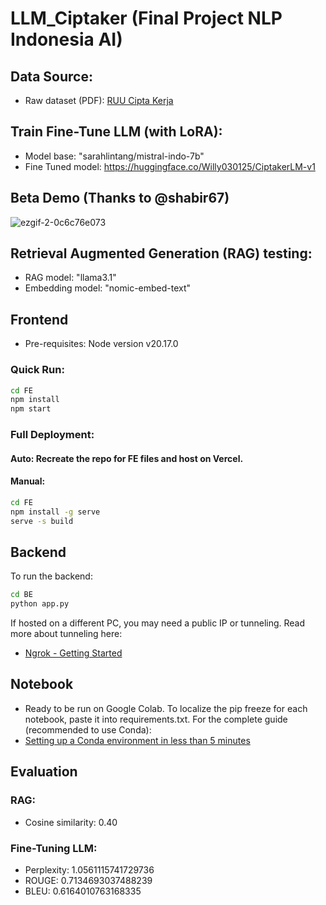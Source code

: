 # LLM_Ciptaker (Final Project NLP Indonesia AI)

## Data Source:
- Raw dataset (PDF): [RUU Cipta Kerja](https://ekon.go.id/source/info_sektoral/RUU%20Cipta%20Kerja.pdf)

## Train Fine-Tune LLM (with LoRA):
- Model base: "sarahlintang/mistral-indo-7b"
- Fine Tuned model: https://huggingface.co/Willy030125/CiptakerLM-v1

## Beta Demo  (Thanks to @shabir67)
![ezgif-2-0c6c76e073](https://github.com/user-attachments/assets/9490d98f-56b2-46ca-9348-a51ae2c20893)

## Retrieval Augmented Generation (RAG) testing:
- RAG model: "llama3.1"
- Embedding model: "nomic-embed-text"

## Frontend
- Pre-requisites: Node version v20.17.0

### Quick Run:
```bash
cd FE
npm install
npm start
```
### Full Deployment:
#### Auto: Recreate the repo for FE files and host on Vercel.
#### Manual:
```bash
cd FE
npm install -g serve
serve -s build
```
## Backend
To run the backend:
```bash
cd BE
python app.py
```
If hosted on a different PC, you may need a public IP or tunneling.
Read more about tunneling here:
- [Ngrok - Getting Started](https://ngrok.com/docs/getting-started/)

## Notebook
- Ready to be run on Google Colab.
To localize the pip freeze for each notebook, paste it into requirements.txt.
For the complete guide (recommended to use Conda):
- [Setting up a Conda environment in less than 5 minutes](https://medium.com/swlh/setting-up-a-conda-environment-in-less-than-5-minutes-e64d8fc338e4)

## Evaluation
### RAG:
- Cosine similarity: 0.40
### Fine-Tuning LLM:
- Perplexity: 1.0561115741729736
- ROUGE: 0.7134693037488239
- BLEU: 0.6164010763168335
